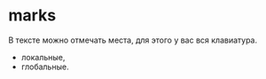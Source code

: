 # marks

В тексте можно отмечать места, для этого у вас вся клавиатура.

- локальные,
- глобальные.
